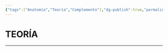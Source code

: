 ```yaml
---
{"tags":["Anatomía","Teoría","Complemento"],"dg-publish":true,"permalink":"/24-anatomia/entidades-clinicas/patologias-hereditarias/huntington/","dgPassFrontmatter":true}
---
```


# TEORÍA
---
